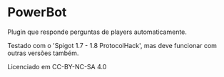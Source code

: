 PowerBot
========

Plugin que responde perguntas de players automaticamente.

Testado com o 'Spigot 1.7 - 1.8 ProtocolHack', mas deve funcionar com outras versões também.

Licenciado em CC-BY-NC-SA 4.0
